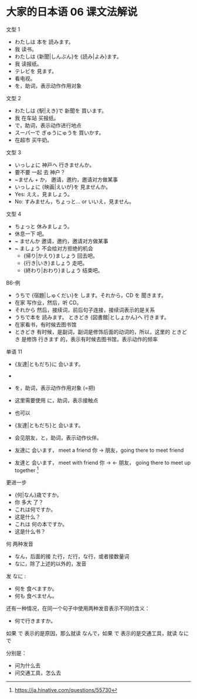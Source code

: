 # 大家的日本语 06 课文法解说

文型 1

- わたしは 本を 読みます。
- 我 读书。
- わたしは {新聞|しんぶん}を {読み|よみ}ます。
- 我 读报纸。
- テレビを 見ます。
- 看电视。
- を，助词，表示动作作用对象

文型 2

- わたしは {駅|えき}で 新聞を 買います。
- 我 在车站 买报纸。
- で，助词，表示动作进行地点
- スーパーで ぎゅうにゅうを 買いかす。
- 在超市 买牛奶。

文型 3

- いっしょに 神戸へ 行きませんか。
- 要不要 一起 去 神户？
- ~ません + か， 邀请，邀约，邀请对方做某事
- いっしょに {映画|えいが}を 見ませんか。
- Yes: ええ，見ましょう。
- No: すみません，ちょっと... or     いいえ，見ません。

文型 4

- ちょっと 休みましょう。
- 休息一下 吧。
- ~ ませんか   邀请，邀约，邀请对方做某事
- ~ ましょう   不会给对方拒绝的机会
  - {帰り|かえり}ましょう  回去吧。
  - {行き|いき}ましょう   走吧。
  - {終わり|おわり}ましょう   结束吧。


B6-例

- うちで {宿題|しゅくだい}を します。それから，CD を 聞きます。
- 在家 写作业，然后，听 CD。
- それから 然后，接续词，前后句子连接，接续词表示的是关系
- うちで本を 読みます。 ときどき {図書館|としょかん}へ 行きます。
- 在家看书，有时候去图书馆
- ときどき 有时候，是副词，副词是修饰后面的动词的，所以，这里的 ときどき 是修饰 行きます 的，表示有时候去图书馆，表示动作的频率

单语 11

- {友達|ともだち}に 会います。
- 
- を，助词，表示动作作用对象 (=把)
- 这里需要使用 に，助词，表示接触点
- 也可以
- {友達|ともだち}と 会います。
- 会见朋友，と，助词，表示动作伙伴。

- 友達に 会います， meet a friend  你 -> 朋友，going there to meet friend
- 友達と 会います， meet with friend  你 -> <- 朋友， going there to meet up together [^1]

[^1]: <https://ja.hinative.com/questions/55730>

更进一步

- {何|なん}歳ですか。
- 你 多大 了？
- これは何ですか。
- 这是什么？
- これは 何の本ですか。
- 这是什么书？

何 两种发音

- なん，后面的接 た行，だ行，な行，或者接数量词
- なに，除了上述的以外的，发音

发 なに :

- 何を 食べますか。
- 何も 食べません。

还有一种情况，在同一个句子中使用两种发音表示不同的含义：

- 何で行きますか。

如果 で 表示的是原因，那么就读 なんで，如果 で 表示的是交通工具，就读 なにで

分别是：

- 问为什么去
- 问交通工具，怎么去

